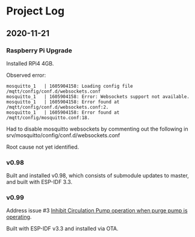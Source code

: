 # Project Log

## 2020-11-21

### Raspberry Pi Upgrade

Installed RPi4 4GB.

Observed error:

```
mosquitto_1   | 1605904158: Loading config file /mqtt/config/conf.d/websockets.conf
mosquitto_1   | 1605904158: Error: Websockets support not available.
mosquitto_1   | 1605904158: Error found at /mqtt/config/conf.d/websockets.conf:2.
mosquitto_1   | 1605904158: Error found at /mqtt/config/mosquitto.conf:18.
```

Had to disable mosquitto websockets by commenting out the following in srv/mosquitto/config/conf.d/websockets.conf

Root cause not yet identified.

### v0.98

Built and installed v0.98, which consists of submodule updates to master, and built with ESP-IDF 3.3.

### v0.99

Address issue #3 [Inhibit Circulation Pump operation when purge pump is operating](https://github.com/DavidAntliff/esp32-poolmon/issues/3).

Built with ESP-IDF v3.3 and installed via OTA.



